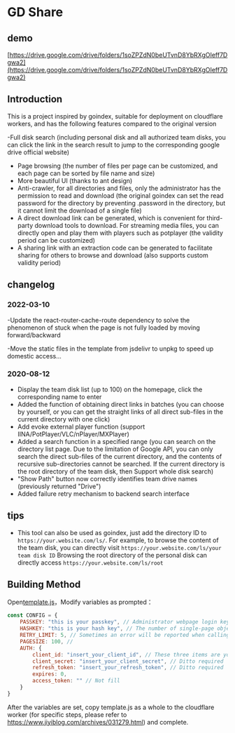 # GD Share
## demo
[https://drive.google.com/drive/folders/1soZPZdN0beUTvnD8YbRXgOIeff7Dgwa2](https://drive.google.com/drive/folders/1soZPZdN0beUTvnD8YbRXgOIeff7Dgwa2)

## Introduction
This is a project inspired by goindex, suitable for deployment on cloudflare workers, and has the following features compared to the original version

-Full disk search (including personal disk and all authorized team disks, you can click the link in the search result to jump to the corresponding google drive official website)
- Page browsing (the number of files per page can be customized, and each page can be sorted by file name and size)
- More beautiful UI (thanks to ant design)
- Anti-crawler, for all directories and files, only the administrator has the permission to read and download (the original goindex can set the read password for the directory by preventing .password in the directory, but it cannot limit the download of a single file)
- A direct download link can be generated, which is convenient for third-party download tools to download. For streaming media files, you can directly open and play them with players such as potplayer (the validity period can be customized)
- A sharing link with an extraction code can be generated to facilitate sharing for others to browse and download (also supports custom validity period)

## changelog
### 2022-03-10
-Update the react-router-cache-route dependency to solve the phenomenon of stuck when the page is not fully loaded by moving forward/backward

-Move the static files in the template from jsdelivr to unpkg to speed up domestic access...

### 2020-08-12
- Display the team disk list (up to 100) on the homepage, click the corresponding name to enter
- Added the function of obtaining direct links in batches (you can choose by yourself, or you can get the straight links of all direct sub-files in the current directory with one click)
- Add evoke external player function (support IINA/PotPlayer/VLC/nPlayer/MXPlayer)
- Added a search function in a specified range (you can search on the directory list page. Due to the limitation of Google API, you can only search the direct sub-files of the current directory, and the contents of recursive sub-directories cannot be searched. If the current directory is the root directory of the team disk, then Support whole disk search)
- "Show Path" button now correctly identifies team drive names (previously returned "Drive")
- Added failure retry mechanism to backend search interface

## tips
- This tool can also be used as goindex, just add the directory ID to `https://your.website.com/ls/`.
For example, to browse the content of the team disk, you can directly visit `https://your.website.com/ls/your team disk ID`
Browsing the root directory of the personal disk can directly access `https://your.website.com/ls/root`

## Building Method
Open[template.js](./template.js)，Modify variables as prompted：
```javascript
const CONFIG = {
    PASSKEY: "this is your passkey", // Administrator webpage login key, please modify it yourself, try to be as complicated as possible
    HASHKEY: "this is your hash key", // The number of single-page objects to read the list, the official limit is up to 1000
    RETRY_LIMIT: 5, // Sometimes an error will be reported when calling the google drive api to read the directory, here is the maximum number of retries allowed
    PAGESIZE: 100, // 
    AUTH: {
        client_id: "insert_your_client_id", // These three items are your google account personal authorization information, the same as goindex
        client_secret: "insert_your_client_secret", // Ditto required
        refresh_token: "insert_your_refresh_token", // Ditto required 
        expires: 0,
        access_token: "" // Not fill
    }
}
```
After the variables are set, copy template.js as a whole to the cloudflare worker (for specific steps, please refer to https://www.jiyiblog.com/archives/031279.html) and complete.
